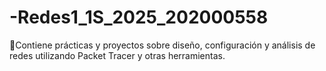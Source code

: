 # -Redes1_1S_2025_202000558
📎Contiene prácticas y proyectos sobre diseño, configuración y análisis de redes utilizando Packet Tracer y otras herramientas.
